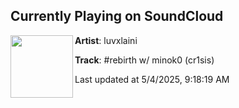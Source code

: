 ## Currently Playing on SoundCloud

[<img align="left" width="100" src="https://i1.sndcdn.com/artworks-oENPKhtQNSEyPNSq-DY2nzg-t500x500.png">](https://soundcloud.com/luvx-32762402/rebirth)

**Artist**: luvxlaini 

**Track**: #rebirth w/ minok0 (cr1sis)

Last updated at 5/4/2025, 9:18:19 AM
